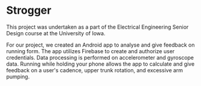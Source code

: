 # Strogger
This project was undertaken as a part of the Electrical Engineering Senior Design course at the University of Iowa.

For our project, we created an Android app to analyse and give feedback on running form. The app utilizes Firebase to create and authorize user credentials. Data processing is performed on accelerometer and gyroscope data. Running while holding your phone allows the app to calculate and give feedback on a user's cadence, upper trunk rotation, and excessive arm pumping.
